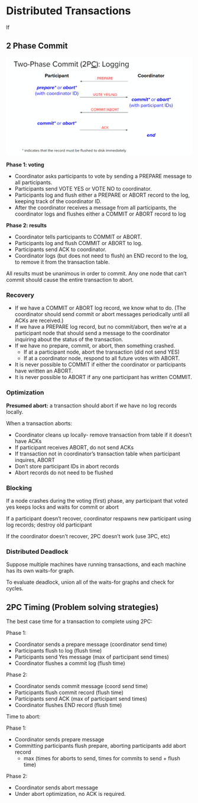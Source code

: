 # Distributed Transactions

If 

## 2 Phase Commit

![Untitled](Distributed%20Transactions/Untitled.png)

**Phase 1: voting**

- Coordinator asks participants to vote by sending a PREPARE message to all participants.
- Participants send VOTE YES or VOTE NO to coordinator.
- Participants log and flush either a PREPARE or ABORT record to the log, keeping track of the coordinator ID.
- After the coordinator receives a message from all participants, the coordinator logs and flushes either a COMMIT or ABORT record to log

**Phase 2: results**

- Coordinator tells participants to COMMIT or ABORT.
- Participants log and flush COMMIT or ABORT to log.
- Participants send ACK to coordinator.
- Coordinator logs (but does not need to flush) an END record to the log, to remove it from the transaction table.

All results must be unanimous in order to commit. Any one node that can’t commit should cause the entire transaction to abort.

### Recovery

- If we have a COMMIT or ABORT log record, we know what to do. (The coordinator should send commit or abort messages periodically until all ACKs are received.)
- If we have a PREPARE log record, but no commit/abort, then we’re at a participant node that should send a message to the coordinator inquiring about the status of the transaction.
- If we have no prepare, commit, or abort, then something crashed.
    - If at a participant node, abort the transaction (did not send YES)
    - If at a coordinator node, respond to all future votes with ABORT.
- It is never possible to COMMIT if either the coordinator or participants have written an ABORT.
- It is never possible to ABORT if any one participant has written COMMIT.

### Optimization

**Presumed abort:** a transaction should abort if we have no log records locally.

When a transaction aborts:

- Coordinator cleans up locally- remove transaction from table if it doesn’t have ACKs
- If participant receives ABORT, do not send ACKs
- If transaction not in coordinator’s transaction table when participant inquires, ABORT
- Don’t store participant IDs in abort records
- Abort records do not need to be flushed

### Blocking

If a node crashes during the voting (first) phase, any participant that voted yes keeps locks and waits for commit or abort

If a participant doesn’t recover, coordinator respawns new participant using log records; destroy old participant

If the coordinator doesn’t recover, 2PC doesn’t work (use 3PC, etc)

### Distributed Deadlock

Suppose multiple machines have running transactions, and each machine has its own waits-for graph.

To evaluate deadlock, union all of the waits-for graphs and check for cycles.

## 2PC Timing (Problem solving strategies)

The best case time for a transaction to complete using 2PC:

Phase 1:

- Coordinator sends a prepare message (coordinator send time)
- Participants flush to log (flush time)
- Participants send Yes message (max of participant send times)
- Coordinator flushes a commit log (flush time)

Phase 2:

- Coordinator sends commit message (coord send time)
- Participants flush commit record (flush time)
- Participants send ACK (max of participant send times)
- Coordinator flushes END record (flush time)

Time to abort:

Phase 1:

- Coordinator sends prepare message
- Committing participants flush prepare, aborting participants add abort record
    - max (times for aborts to send, times for commits to send + flush time)

Phase 2:

- Coordinator sends abort message
- Under abort optimization, no ACK is required.